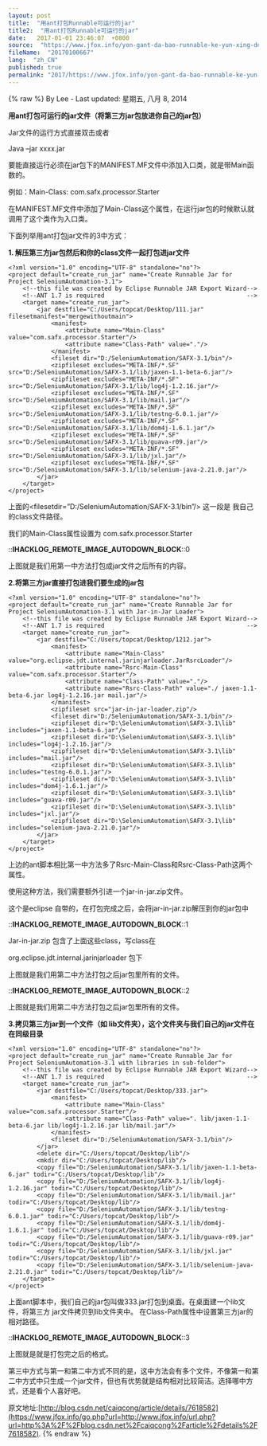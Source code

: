 ```yaml
---
layout: post
title:  "用ant打包Runnable可运行的jar"
title2:  "用ant打包Runnable可运行的jar"
date:   2017-01-01 23:46:07  +0800
source:  "https://www.jfox.info/yon-gant-da-bao-runnable-ke-yun-xing-de-jar.html"
fileName:  "20170100667"
lang:  "zh_CN"
published: true
permalink: "2017/https://www.jfox.info/yon-gant-da-bao-runnable-ke-yun-xing-de-jar.html"
---
```

{% raw %}
By Lee - Last updated: 星期五, 八月 8, 2014

**用ant打包可运行的jar文件（将第三方jar包放进你自己的jar包）**

Jar文件的运行方式直接双击或者

Java –jar xxxx.jar

要能直接运行必须在jar包下的MANIFEST.MF文件中添加入口类，就是带Main函数的。

例如：Main-Class: com.safx.processor.Starter

在MANIFEST.MF文件中添加了Main-Class这个属性，在运行jar包的时候默认就调用了这个类作为入口类。

下面列举用ant打包jar文件的3中方式：

**1. 解压第三方jar包然后和你的class文件一起打包进jar文件**

    <?xml version="1.0" encoding="UTF-8" standalone="no"?>
    <project default="create_run_jar" name="Create Runnable Jar for Project SeleniumAutomation-3.1">
        <!--this file was created by Eclipse Runnable JAR Export Wizard-->
        <!--ANT 1.7 is required                                        -->
        <target name="create_run_jar">
            <jar destfile="C:/Users/topcat/Desktop/111.jar" filesetmanifest="mergewithoutmain">
                <manifest>
                    <attribute name="Main-Class" value="com.safx.processor.Starter"/>
                    <attribute name="Class-Path" value="."/>
                </manifest>
                <fileset dir="D:/SeleniumAutomation/SAFX-3.1/bin"/>
                <zipfileset excludes="META-INF/*.SF" src="D:/SeleniumAutomation/SAFX-3.1/lib/jaxen-1.1-beta-6.jar"/>
                <zipfileset excludes="META-INF/*.SF" src="D:/SeleniumAutomation/SAFX-3.1/lib/log4j-1.2.16.jar"/>
                <zipfileset excludes="META-INF/*.SF" src="D:/SeleniumAutomation/SAFX-3.1/lib/mail.jar"/>
                <zipfileset excludes="META-INF/*.SF" src="D:/SeleniumAutomation/SAFX-3.1/lib/testng-6.0.1.jar"/>
                <zipfileset excludes="META-INF/*.SF" src="D:/SeleniumAutomation/SAFX-3.1/lib/dom4j-1.6.1.jar"/>
                <zipfileset excludes="META-INF/*.SF" src="D:/SeleniumAutomation/SAFX-3.1/lib/guava-r09.jar"/>
                <zipfileset excludes="META-INF/*.SF" src="D:/SeleniumAutomation/SAFX-3.1/lib/jxl.jar"/>
                <zipfileset excludes="META-INF/*.SF" src="D:/SeleniumAutomation/SAFX-3.1/lib/selenium-java-2.21.0.jar"/>
            </jar>
        </target>
    </project>
    

上面的<filesetdir=”D:/SeleniumAutomation/SAFX-3.1/bin”/> 这一段是 我自己的class文件路径。 

我们的Main-Class属性设置为 com.safx.processor.Starter

::__IHACKLOG_REMOTE_IMAGE_AUTODOWN_BLOCK__::0

上图就是我们用第一中方法打包成jar文件之后所有的内容。

**2.将第三方jar直接打包进我们要生成的jar包**

    <?xml version="1.0" encoding="UTF-8" standalone="no"?>
    <project default="create_run_jar" name="Create Runnable Jar for Project SeleniumAutomation-3.1 with Jar-in-Jar Loader">
        <!--this file was created by Eclipse Runnable JAR Export Wizard-->
        <!--ANT 1.7 is required                                        -->
        <target name="create_run_jar">
            <jar destfile="C:/Users/topcat/Desktop/1212.jar">
                <manifest>
                    <attribute name="Main-Class" value="org.eclipse.jdt.internal.jarinjarloader.JarRsrcLoader"/>
                    <attribute name="Rsrc-Main-Class" value="com.safx.processor.Starter"/>
                    <attribute name="Class-Path" value="."/>
                    <attribute name="Rsrc-Class-Path" value="./ jaxen-1.1-beta-6.jar log4j-1.2.16.jar mail.jar"/>
                </manifest>
                <zipfileset src="jar-in-jar-loader.zip"/>
                <fileset dir="D:/SeleniumAutomation/SAFX-3.1/bin"/>
                <zipfileset dir="D:\SeleniumAutomation\SAFX-3.1\lib" includes="jaxen-1.1-beta-6.jar"/>
                <zipfileset dir="D:\SeleniumAutomation\SAFX-3.1\lib" includes="log4j-1.2.16.jar"/>
                <zipfileset dir="D:\SeleniumAutomation\SAFX-3.1\lib" includes="mail.jar"/>
                <zipfileset dir="D:\SeleniumAutomation\SAFX-3.1\lib" includes="testng-6.0.1.jar"/>
                <zipfileset dir="D:\SeleniumAutomation\SAFX-3.1\lib" includes="dom4j-1.6.1.jar"/>
                <zipfileset dir="D:\SeleniumAutomation\SAFX-3.1\lib" includes="guava-r09.jar"/>
                <zipfileset dir="D:\SeleniumAutomation\SAFX-3.1\lib" includes="jxl.jar"/>
                <zipfileset dir="D:\SeleniumAutomation\SAFX-3.1\lib" includes="selenium-java-2.21.0.jar"/>
            </jar>
        </target>
    </project>

上边的ant脚本相比第一中方法多了Rsrc-Main-Class和Rsrc-Class-Path这两个属性。

使用这种方法，我们需要额外引进一个jar-in-jar.zip文件。

<zipfileset src=”jar-in-jar-loader.zip”/>

这个是eclipse 自带的，在打包完成之后，会将jar-in-jar.zip解压到你的jar包中

::__IHACKLOG_REMOTE_IMAGE_AUTODOWN_BLOCK__::1

Jar-in-jar.zip  包含了上面这些class，写class在

org.eclipse.jdt.internal.jarinjarloader   包下

上图就是我们用第二中方法打包之后jar包里所有的文件。

::__IHACKLOG_REMOTE_IMAGE_AUTODOWN_BLOCK__::2

上图就是我们用第二中方法打包之后jar包里所有的文件。

**3.拷贝第三方jar到一个文件（如 lib文件夹），这个文件夹与我们自己的jar文件在在同级目录**

    <?xml version="1.0" encoding="UTF-8" standalone="no"?>
    <project default="create_run_jar" name="Create Runnable Jar for Project SeleniumAutomation-3.1 with libraries in sub-folder">
        <!--this file was created by Eclipse Runnable JAR Export Wizard-->
        <!--ANT 1.7 is required                                        -->
        <target name="create_run_jar">
            <jar destfile="C:/Users/topcat/Desktop/333.jar">
                <manifest>
                    <attribute name="Main-Class" value="com.safx.processor.Starter"/>
                    <attribute name="Class-Path" value=". lib/jaxen-1.1-beta-6.jar lib/log4j-1.2.16.jar lib/mail.jar"/>
                </manifest>
                <fileset dir="D:/SeleniumAutomation/SAFX-3.1/bin"/>
            </jar>
            <delete dir="C:/Users/topcat/Desktop/lib"/>
            <mkdir dir="C:/Users/topcat/Desktop/lib"/>
            <copy file="D:/SeleniumAutomation/SAFX-3.1/lib/jaxen-1.1-beta-6.jar" todir="C:/Users/topcat/Desktop/lib"/>
            <copy file="D:/SeleniumAutomation/SAFX-3.1/lib/log4j-1.2.16.jar" todir="C:/Users/topcat/Desktop/lib"/>
            <copy file="D:/SeleniumAutomation/SAFX-3.1/lib/mail.jar" todir="C:/Users/topcat/Desktop/lib"/>
            <copy file="D:/SeleniumAutomation/SAFX-3.1/lib/testng-6.0.1.jar" todir="C:/Users/topcat/Desktop/lib"/>
            <copy file="D:/SeleniumAutomation/SAFX-3.1/lib/dom4j-1.6.1.jar" todir="C:/Users/topcat/Desktop/lib"/>
            <copy file="D:/SeleniumAutomation/SAFX-3.1/lib/guava-r09.jar" todir="C:/Users/topcat/Desktop/lib"/>
            <copy file="D:/SeleniumAutomation/SAFX-3.1/lib/jxl.jar" todir="C:/Users/topcat/Desktop/lib"/>
            <copy file="D:/SeleniumAutomation/SAFX-3.1/lib/selenium-java-2.21.0.jar" todir="C:/Users/topcat/Desktop/lib"/>
        </target>
    </project>

上面ant脚本中，我们自己的jar包叫做333.jar打包到桌面。在桌面建一个lib文件，将第三方 jar文件拷贝到lib文件夹中。 在Class-Path属性中设置第三方jar的相对路径。

::__IHACKLOG_REMOTE_IMAGE_AUTODOWN_BLOCK__::3

上图就是就是打包完之后的格式。

第三中方式与第一和第二中方式不同的是，这中方法会有多个文件，不像第一和第二中方式中只生成一个jar文件，但也有优势就是结构相对比较简洁。选择哪中方式，还是看个人喜好吧。

原文地址:[http://blog.csdn.net/caiqcong/article/details/7618582](https://www.jfox.info/go.php?url=http://www.jfox.info/url.php?url=http%3A%2F%2Fblog.csdn.net%2Fcaiqcong%2Farticle%2Fdetails%2F7618582).
{% endraw %}